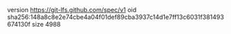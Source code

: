 version https://git-lfs.github.com/spec/v1
oid sha256:148a8c8e2e74cbe4a04f01def89cba3937c14d1e7ff13c6031f381493674130f
size 4988
